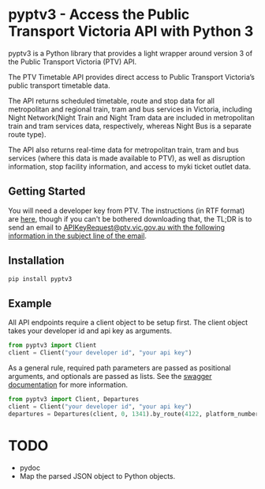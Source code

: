 # pyptv3 - Access the Public Transport Victoria API with Python 3

pyptv3 is a Python library that provides a light wrapper around version 3 of the Public Transport Victoria (PTV) API.

The PTV Timetable API provides direct access to Public Transport Victoria’s public transport timetable data.

The API returns scheduled timetable, route and stop data for all metropolitan and regional train, tram and bus services in Victoria, including Night Network(Night Train and Night Tram data are included in metropolitan train and tram services data, respectively, whereas Night Bus is a separate route type).

The API also returns real-time data for metropolitan train, tram and bus services (where this data is made available to PTV), as well as disruption information, stop facility information, and access to myki ticket outlet data.

## Getting Started

You will need a developer key from PTV. The instructions (in RTF format) are [here](https://static.ptv.vic.gov.au/PTV/PTV%20docs/API/1475462320/PTV-Timetable-API-key-and-signature-document.RTF), though if you can't be bothered downloading that, the TL;DR is to send an email to [APIKeyRequest@ptv.vic.gov.au with the following information in the subject line of the email](mailto:APIKeyRequest@ptv.vic.gov.au).

## Installation

```bash
pip install pyptv3
```

## Example

All API endpoints require a client object to be setup first. The client object takes your developer id and api key as arguments.
```python
from pyptv3 import Client
client = Client("your developer id", "your api key")
```

As a general rule, required path parameters are passed as positional arguments, and optionals are passed as lists. See the [swagger documentation](http://timetableapi.ptv.vic.gov.au/swagger/ui/index) for more information.

```python
from pyptv3 import Client, Departures
client = Client("your developer id", "your api key")
departures = Departures(client, 0, 1341).by_route(4122, platform_numbers=[0, 1], direction_id=1, look_backwards=False, gtfs=123, date_utc="2018-06-28T07:00:00Z", max_results=10, include_cancelled=True, expand=["stop", "route"])
```

# TODO

* pydoc
* Map the parsed JSON object to Python objects.
